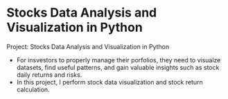 # Stocks Data Analysis and Visualization in Python
Project: Stocks Data Analysis and Visualization in Python

- For insvestors to properly manage their porfolios, they need to visualze datasets, find useful patterns, and gain valuable insights such as stock daily returns and risks.
- In this project, I perform stock data visualization and stock return calculation.
